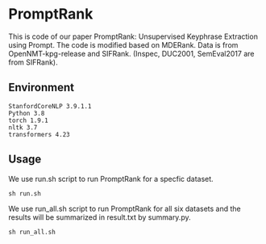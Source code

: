 # PromptRank

This is code of our paper PromptRank: Unsupervised Keyphrase Extraction using Prompt. The code is modified based on MDERank. Data is from OpenNMT-kpg-release and SIFRank. (Inspec, DUC2001, SemEval2017 are from SIFRank).

## Environment

```
StanfordCoreNLP 3.9.1.1
Python 3.8
torch 1.9.1
nltk 3.7
transformers 4.23
```

## Usage

We use run.sh script to run PromptRank for a specfic dataset.

```
sh run.sh
```

We use run_all.sh script to run PromptRank for all six datasets and the results will be summarized in result.txt by summary.py.

```
sh run_all.sh
```
